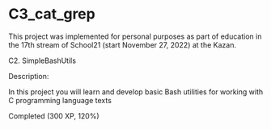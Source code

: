 # C3_cat_grep
This project was implemented for personal purposes as part of education in the 17th stream of School21 (start November 27, 2022) at the Kazan.

C2. SimpleBashUtils

Description:

In this project you will learn and develop basic Bash utilities for working with C programming language texts

Completed (300 XP, 120%)
